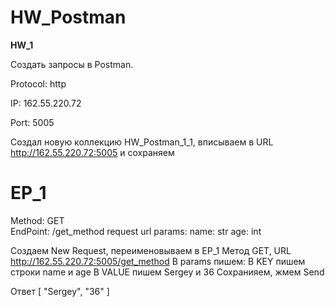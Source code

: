 # HW_Postman

**HW_1**

Создать запросы в Postman.

 Protocol: http 
 
IP: 162.55.220.72 

Port: 5005 

Создал новую коллекцию HW_Postman_1_1, вписываем в URL http://162.55.220.72:5005 и сохраняем

# **EP_1**

Method: GET                                                                                         
EndPoint: /get_method
request url params: 
 name: str
 age: int
 
 Создаем New Request, переименовываем в EP_1
 Метод GET, URL http://162.55.220.72:5005/get_method
 В params пишем:
   В KEY пишем строки name и age
   В VALUE пишем Sergey и 36
 Сохранияем, жмем Send
 
 Ответ
 [
    "Sergey",
    "36"
]
